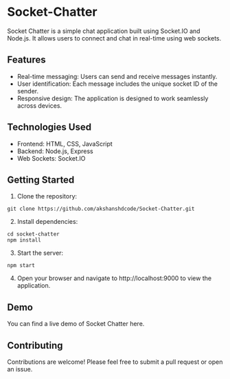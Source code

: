 # Socket-Chatter

Socket Chatter is a simple chat application built using Socket.IO and Node.js. It allows users to connect and chat in real-time using web sockets.

## Features

- Real-time messaging: Users can send and receive messages instantly.
- User identification: Each message includes the unique socket ID of the sender.
- Responsive design: The application is designed to work seamlessly across devices.

## Technologies Used

- Frontend: HTML, CSS, JavaScript
- Backend: Node.js, Express
- Web Sockets: Socket.IO

## Getting Started

1. Clone the repository:

```
git clone https://github.com/akshanshdcode/Socket-Chatter.git
```
2. Install dependencies:

```
cd socket-chatter
npm install
```
3. Start the server:

```
npm start
```
4. Open your browser and navigate to http://localhost:9000 to view the application.

## Demo

You can find a live demo of Socket Chatter here.

## Contributing

Contributions are welcome! Please feel free to submit a pull request or open an issue.
